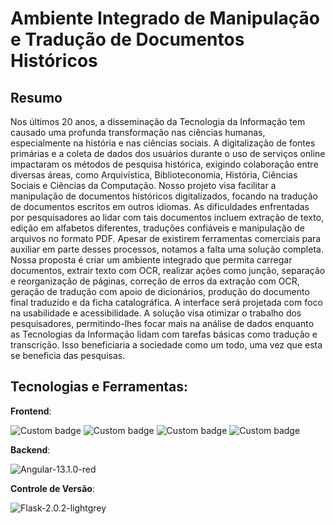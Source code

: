 # Ambiente Integrado de Manipulação e Tradução de Documentos Históricos

## Resumo

Nos últimos 20 anos, a disseminação da Tecnologia da Informação tem causado uma profunda transformação nas ciências humanas, especialmente na história e nas ciências sociais. A digitalização de fontes primárias e a coleta de dados dos usuários durante o uso de serviços online impactaram os métodos de pesquisa histórica, exigindo colaboração entre diversas áreas, como Arquivística, Biblioteconomia, História, Ciências Sociais e Ciências da Computação. Nosso projeto visa facilitar a manipulação de documentos históricos digitalizados, focando na tradução de documentos escritos em outros idiomas. As dificuldades enfrentadas por pesquisadores ao lidar com tais documentos incluem extração de texto, edição em alfabetos diferentes, traduções confiáveis e manipulação de arquivos no formato PDF. Apesar de existirem ferramentas comerciais para auxiliar em parte desses processos, notamos a falta uma solução completa. Nossa proposta é criar um ambiente integrado que permita carregar documentos, extrair texto com OCR, realizar ações como junção, separação e reorganização de páginas, correção de erros da extração com OCR, geração de tradução com apoio de dicionários, produção do documento final traduzido e da ficha catalográfica. A interface será projetada com foco na usabilidade e acessibilidade. A solução visa otimizar o trabalho dos pesquisadores, permitindo-lhes focar mais na análise de dados enquanto as Tecnologias da Informação lidam com tarefas básicas como tradução e transcrição. Isso beneficiaria a sociedade como um todo, uma vez que esta se beneficia das pesquisas.

## Tecnologias e Ferramentas:

**Frontend**:

![Custom badge](https://img.shields.io/badge/HTML5-5-orange?logo=html5&logoColor=white) ![Custom badge](https://img.shields.io/badge/CSS3-3-blue?logo=css3&logoColor=white) ![Custom badge](https://img.shields.io/badge/JavaScript-ES6-yellow?logo=javascript&logoColor=white) ![Custom badge](https://img.shields.io/badge/Markdown-1.0-lightgrey?logo=markdown&logoColor=white)

**Backend**:

![Angular-13.1.0-red](https://img.shields.io/badge/Flask-2.1.0-black?logo=flask&logoColor=white)

**Controle de Versão**:

![Flask-2.0.2-lightgrey](https://img.shields.io/badge/Git-2.34-orange?logo=git&logoColor=white)
